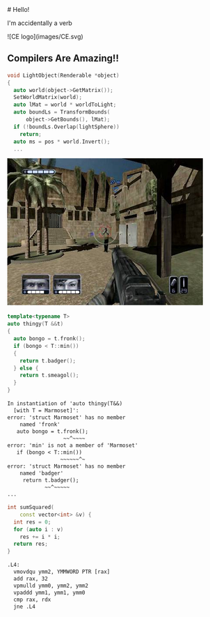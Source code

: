 <div>
# Hello!

I'm accidentally a verb <!-- .element: class="fragment" -->
</div><!-- .element: class="white-bg" -->


<div>
![CE logo](images/CE.svg) <!-- .element: class="no-border stretch white-bg" -->
</div><!-- .element: class="white-bg" -->


## Compilers Are Amazing!!
<!-- .element: class="white-bg" -->


```cpp
void LightObject(Renderable *object)
{
  auto world(object->GetMatrix());
  SetWorldMatrix(world);
  auto lMat = world * worldToLight;
  auto boundLs = TransformBounds(
      object->GetBounds(), lMat);
  if (!boundLs.Overlap(lightSphere))
    return;
  auto ms = pos * world.Invert();
  ...
```
<!-- .element: class="w55" -->

<div class="w45 fragment">
<img src="./images/swat-outdoor-scene.jpeg">
</div>


```cpp
template<typename T>
auto thingy(T &&t)
{
  auto bongo = t.fronk();
  if (bongo < T::min())
  {
    return t.badger();
  } else {
    return t.smeagol();
  }
}
```
<!-- .element: class="w40" -->

```
In instantiation of 'auto thingy(T&&)
  [with T = Marmoset]':
error: 'struct Marmoset' has no member 
    named 'fronk'
   auto bongo = t.fronk();
                  ~~^~~~~
error: 'min' is not a member of 'Marmoset'
   if (bongo < T::min())
                 ~~~~~~^~
error: 'struct Marmoset' has no member
    named 'badger'
     return t.badger();
            ~~^~~~~~
...
```
<!-- .element: class="w60 fragment" -->


```cpp
int sumSquared(
    const vector<int> &v) {
  int res = 0;
  for (auto i : v) 
    res += i * i;
  return res;
}
```
<!-- .element: class="w45" -->

```x86asm
.L4:
  vmovdqu ymm2, YMMWORD PTR [rax]
  add rax, 32
  vpmulld ymm0, ymm2, ymm2
  vpaddd ymm1, ymm1, ymm0
  cmp rax, rdx
  jne .L4
```
<!-- .element: class="w55 fragment" -->

